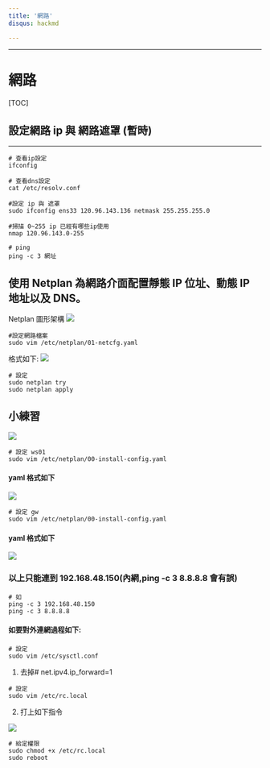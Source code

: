 ```yaml
---
title: '網路'
disqus: hackmd

---
```


---

網路
===

[TOC]

設定網路 ip 與 網路遮罩 (暫時)
---
---

```gherkin=
# 查看ip設定 
ifconfig
```
```gherkin=
# 查看dns設定 
cat /etc/resolv.conf
```


```gherkin=
#設定 ip 與 遮罩
sudo ifconfig ens33 120.96.143.136 netmask 255.255.255.0
```
```gherkin=
#掃描 0~255 ip 已經有哪些ip使用
nmap 120.96.143.0-255
```


```gherkin=
# ping
ping -c 3 網址 
```

使用 Netplan 為網路介面配置靜態 IP 位址、動態 IP 地址以及 DNS。
---
Netplan 圖形架構
![](https://i.imgur.com/4057ugY.png)


```gherkin=
#設定網路檔案
sudo vim /etc/netplan/01-netcfg.yaml
```
格式如下:
![](https://i.imgur.com/li65RW6.png)

```gherkin=
# 設定
sudo netplan try
sudo netplan apply
```
## 小練習

![](https://i.imgur.com/B9snuwT.png)
```gherkin=
# 設定 ws01
sudo vim /etc/netplan/00-install-config.yaml
```
#### yaml 格式如下
![](https://i.imgur.com/n3yu0Wi.png)


```gherkin=
# 設定 gw
sudo vim /etc/netplan/00-install-config.yaml
```
#### yaml 格式如下
![](https://i.imgur.com/UmMiQ7i.png)

### 以上只能連到 192.168.48.150(內網,ping -c 3 8.8.8.8 會有誤)
```gherkin=
# 如 
ping -c 3 192.168.48.150
ping -c 3 8.8.8.8
```

#### 如要對外連網過程如下:

```gherkin=
# 設定 
sudo vim /etc/sysctl.conf
```
1. 去掉# net.ipv4.ip_forward=1
```gherkin=
# 設定 
sudo vim /etc/rc.local
```
2. 打上如下指令

![](https://i.imgur.com/uxLkVJt.png)

```gherkin=
# 給定權限 
sudo chmod +x /etc/rc.local
sudo reboot
```



